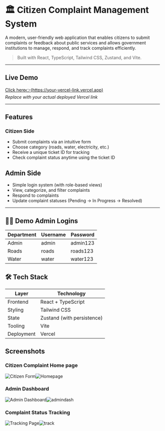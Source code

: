 # 🏛 Citizen Complaint Management System

A modern, user-friendly web application that enables citizens to submit complaints or feedback about public services and allows government institutions to manage, respond, and track complaints efficiently.

>  Built with React, TypeScript, Tailwind CSS, Zustand, and Vite.

---

##  Live Demo

[Click here👉(https://your-vercel-link.vercel.app)](https://citizen-complaint-mvp.vercel.app/)  
_Replace with your actual deployed Vercel link_

---

##  Features

###  Citizen Side
- Submit complaints via an intuitive form
- Choose category (roads, water, electricity, etc.)
- Receive a unique ticket ID for tracking
- Check complaint status anytime using the ticket ID

## Admin Side
- Simple login system (with role-based views)
- View, categorize, and filter complaints
- Respond to complaints
- Update complaint statuses (Pending → In Progress → Resolved)

---

## 👨‍💻 Demo Admin Logins

| Department | Username | Password    |
|------------|----------|-------------|
| Admin      | admin    | admin123    |
| Roads      | roads    | roads123    |
| Water      | water    | water123    |


## 🛠 Tech Stack

| Layer     | Technology                      |
|-----------|----------------------------------|
| Frontend  | React + TypeScript               |
| Styling   | Tailwind CSS                     |
| State     | Zustand (with persistence)       |
| Tooling   | Vite                             |
| Deployment| Vercel                           |




##  Screenshots

### Citizen Complaint Home page
![Citizen Form](public/screenshots/Homepage.png)![Homepage](https://github.com/user-attachments/assets/00d3f5f8-2f63-4ffc-b999-957a57218b13)

### Admin Dashboard
![Admin Dashboard](public/screenshots/admindsh.png)![admindash](https://github.com/user-attachments/assets/15f2ef01-c0bd-49ac-aaa2-d3b7cf7809ab)

### Complaint Status Tracking
![Tracking Page](public/screenshots/track.png)![track](https://github.com/user-attachments/assets/b3a819e7-f566-4b71-8bc8-b1fb49f2cdd5)

